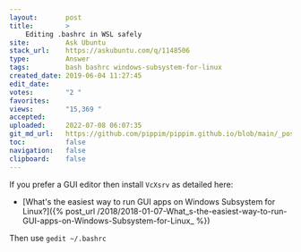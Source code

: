 ```yaml
---
layout:       post
title:        >
    Editing .bashrc in WSL safely
site:         Ask Ubuntu
stack_url:    https://askubuntu.com/q/1148506
type:         Answer
tags:         bash bashrc windows-subsystem-for-linux
created_date: 2019-06-04 11:27:45
edit_date:    
votes:        "2 "
favorites:    
views:        "15,369 "
accepted:     
uploaded:     2022-07-08 06:07:35
git_md_url:   https://github.com/pippim/pippim.github.io/blob/main/_posts/2019/2019-06-04-Editing-.bashrc-in-WSL-safely.md
toc:          false
navigation:   false
clipboard:    false
---
```


If you prefer a GUI editor then install `VcXsrv` as detailed here:

- [What's the easiest way to run GUI apps on Windows Subsystem for Linux?]({% post_url /2018/2018-01-07-What_s-the-easiest-way-to-run-GUI-apps-on-Windows-Subsystem-for-Linux_ %})

Then use `gedit ~/.bashrc`
